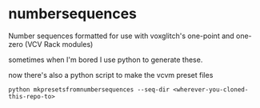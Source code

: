 # numbersequences
Number sequences formatted for use with voxglitch's one-point and one-zero (VCV Rack modules)


sometimes when I'm bored I use python to generate these.

now there's also a python script to make the vcvm preset files

    python mkpresetsfromnumbersequences --seq-dir <wherever-you-cloned-this-repo-to>
